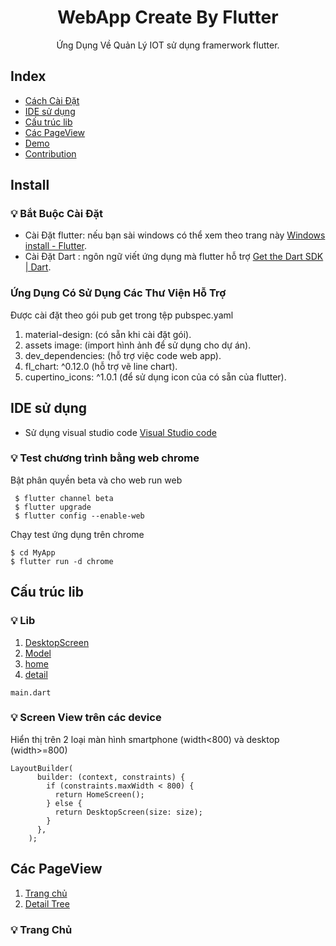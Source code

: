 <h1 align="center"> WebApp Create By Flutter </h1>
<p align = "center">Ứng Dụng Về Quản Lý IOT sử dụng framerwork flutter.</p>

## Index
- [Cách Cài Đặt](#install)
- [IDE sử dụng](#ide)
- [Cấu trúc lib](#lib)
- [Các PageView](#pageview)
- [Demo](#Example)
- [Contribution](#contribution)

## Install <a name = "install"></a>

### 💡 Bắt Buộc Cài Đặt
- Cài Đặt flutter: nếu bạn sài windows có thể xem theo trang này [Windows install - Flutter](https://flutter.dev/docs/get-started/install/windows).
- Cài Đặt Dart : ngôn ngữ viết ứng dụng mà flutter hỗ trợ [Get the Dart SDK | Dart](https://dart.dev/get-dart).
### Ứng Dụng Có Sử Dụng Các Thư Viện Hỗ Trợ
Được cài đặt theo gói pub get trong tệp pubspec.yaml
1. material-design: (có sẵn khi cài đặt gói).
2. assets image: (import hình ảnh để sử dụng cho dự án).
3. dev_dependencies: (hỗ trợ việc code web app).
4. fl_chart: ^0.12.0 (hỗ trợ vẽ line chart).
5. cupertino_icons: ^1.0.1 (để sử dụng icon của có sẵn của flutter).

## IDE sử dụng <a name = "ide"></a>
- Sử dụng visual studio code [Visual Studio code](https://code.visualstudio.com/)

### 💡 Test chương trình bằng web chrome
Bật phân quyền beta và cho web run web
```
 $ flutter channel beta
 $ flutter upgrade
 $ flutter config --enable-web
```

Chạy test ứng dụng trên chrome
```
$ cd MyApp
$ flutter run -d chrome
```
## Cấu trúc lib <a name="lib"></a>
### 💡 Lib
1. [DesktopScreen](#)
2. [Model](#)
3. [home](#)
4. [detail](#)

```main.dart```

### 💡 Screen View trên các device
Hiển thị trên 2 loại màn hình smartphone (width<800) và desktop (width>=800)
```
LayoutBuilder(
      builder: (context, constraints) {
        if (constraints.maxWidth < 800) {
          return HomeScreen();
        } else {
          return DesktopScreen(size: size);
        }
      },
    );
 ```
 
## Các PageView <a name="pageview"></a>
1. [Trang chủ](#home)
2. [Detail Tree](#detail)

### 💡 Trang Chủ <a name="home"></a>
